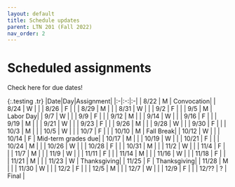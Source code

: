 ```yaml
---
layout: default
title: Schedule updates
parent: LTN 201 (Fall 2022)
nav_order: 2
---
```


# Scheduled assignments

Check here for due dates!

{:.testing .tr}
|Date|Day|Assignment|
|:-|:-:|:-|
| 8/22 | M | Convocation|
| 8/24 | W | |
| 8/26 | F | |
| 8/29 | M | |
| 8/31 | W | |
| 9/2 | F | |
| 9/5 | M | Labor Day|
| 9/7 | W | |
| 9/9 | F | |
| 9/12 | M | |
| 9/14 | W | |
| 9/16 | F | |
| 9/19 | M | |
| 9/21 | W | |
| 9/23 | F | |
| 9/26 | M | |
| 9/28 | W | |
| 9/30 | F | |
| 10/3 | M | |
| 10/5 | W | |
| 10/7 | F | |
| 10/10 | M | Fall Break|
| 10/12 | W | |
| 10/14 | F | Mid-term grades due|
| 10/17 | M | |
| 10/19 | W | |
| 10/21 | F | |
| 10/24 | M | |
| 10/26 | W | |
| 10/28 | F | |
| 10/31 | M | |
| 11/2 | W | |
| 11/4 | F | |
| 11/7 | M | |
| 11/9 | W | |
| 11/11 | F | |
| 11/14 | M | |
| 11/16 | W | |
| 11/18 | F | |
| 11/21 | M | |
| 11/23 | W | Thanksgiving|
| 11/25 | F | Thanksgiving|
| 11/28 | M | |
| 11/30 | W | |
| 12/2 | F | |
| 12/5 | M | |
| 12/7 | W | |
| 12/9 | F | |
| 12/?? | ? | Final |